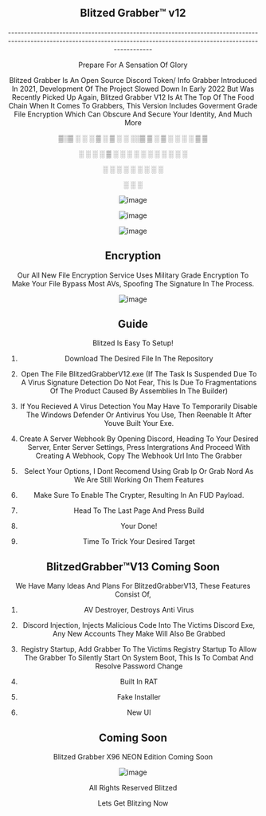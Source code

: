 <div align="center">
  <h2> Blitzed Grabber™ v12 </h2>                                    
------------------------------------------------------------------------------------------------------------------------------------------------------------------------
 <p>Prepare For A Sensation Of Glory</p>                               

                                                                    
Blitzed Grabber Is An Open Source Discord Token/ Info Grabber Introduced In 2021, Development Of The Project Slowed Down In Early 2022 But Was Recently Picked Up Again, Blitzed Grabber V12 Is At The Top Of The Food Chain When It Comes To Grabbers, This Version Includes Goverment Grade File Encryption Which Can Obscure And Secure Your Identity, And Much More


 
<p>▒░▒   ░ ░ ░ ▒  ░ ▒ ░    ░    ░░▒ ▒ ░ ▒ ░ ░  ░ ░ ▒  ▒</p>   
<p> ░    ░   ░ ░    ▒ ░  ░      ░ ░ ░ ░ ░   ░    ░ ░  ░</p>   
<p> ░          ░  ░ ░             ░ ░       ░  ░   ░ </p>     
<p>      ░                      ░                ░</p>        


![image](https://github.com/Siegerz/BlitzedGrabberV12/assets/138311898/cc22fde4-97dd-48a0-9b40-cf860bbace6c)


![image](https://github.com/Siegerz/BlitzedGrabberV12/assets/138311898/30b3f24b-79cd-4ae8-82f1-305bad1504b9) 

![image](https://github.com/Siegerz/BlitzedGrabberV12/assets/138311898/ffa68dbd-c331-4bf8-ab6f-2fc73bf6384a)

## Encryption

Our All New File Encryption Service Uses Military Grade Encryption To Make Your File Bypass Most AVs, Spoofing The Signature In The Process.

![image](https://github.com/BlitzedOfficial/BlitzedGrabberV12/assets/141662956/44e4864f-1407-4c42-8c2a-462ab1034a72)


## Guide

Blitzed Is Easy To Setup! 

1. Download The Desired File In The Repository

2. Open The File BlitzedGrabberV12.exe (If The Task Is Suspended Due To A Virus Signature Detection Do Not Fear, This Is Due To Fragmentations Of The Product Caused By
   Assemblies In The Builder)

3. If You Recieved A Virus Detection You May Have To Temporarily Disable The Windows Defender Or Antivirus You Use, Then Reenable It After Youve Built Your Exe.

4. Create A Server Webhook By Opening Discord, Heading To Your Desired Server, Enter Server Settings, Press Intergrations And Proceed With Creating A Webhook, Copy The Webhook Url Into The Grabber

5. Select Your Options, I Dont Recomend Using Grab Ip Or Grab Nord As We Are Still Working On Them Features

6. Make Sure To Enable The Crypter, Resulting In An FUD Payload.

7. Head To The Last Page And Press Build

8. Your Done!

9. Time To Trick Your Desired Target

## BlitzedGrabber™V13 Coming Soon

We Have Many Ideas And Plans For BlitzedGrabberV13, These Features Consist Of,

1. AV Destroyer, Destroys Anti Virus

2. Discord Injection, Injects Malicious Code Into The Victims Discord Exe, Any New Accounts They Make Will Also Be Grabbed

3. Registry Startup, Add Grabber To The Victims Registry Startup To Allow The Grabber To Silently Start On System Boot, This Is To Combat And Resolve Password Change

4. Built In RAT

5. Fake Installer

6. New UI

## Coming Soon

Blitzed Grabber X96 NEON Edition Coming Soon


![image](https://github.com/BlitzedOfficial/BlitzedGrabberV12/assets/141662956/ceb7cf71-1975-4842-90ea-3135864ab6bb)





All Rights Reserved Blitzed


Lets Get Blitzing Now
